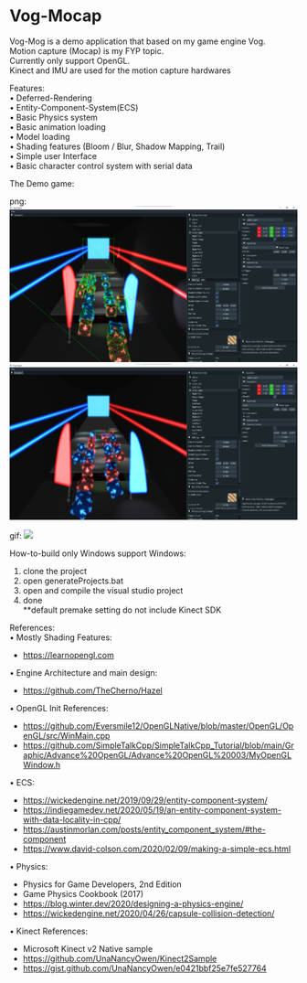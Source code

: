 # Vog-Mocap

Vog-Mog is a demo application that based on my game engine Vog.<br />
Motion capture (Mocap) is my FYP topic.<br />
Currently only support OpenGL.<br />
Kinect and IMU are used for the motion capture hardwares<br />

Features:<br />
• Deferred-Rendering<br />
• Entity-Component-System(ECS)<br />
• Basic Physics system <br />
• Basic animation loading<br />
• Model loading<br />
• Shading features (Bloom / Blur, Shadow Mapping, Trail)<br />
• Simple user Interface<br />
• Basic character control system with serial data<br />

The Demo game:

png:
![alt text](https://github.com/wai3aa1sam/Vog-Mocap/blob/main/media/png/demo_game_debug.png?raw=true)
![alt text](https://github.com/wai3aa1sam/Vog-Mocap/blob/main/media/png/demo_game2.png?raw=true)

gif:
![](https://github.com/wai3aa1sam/Vog-Mocap/blob/main/media/gifs/demo-game-raw.gif)

How-to-build
only Windows support
Windows: 
1. clone the project
2. open generateProjects.bat
3. open and compile the visual studio project
4. done<br />
**default premake setting do not include Kinect SDK

References: <br />
• Mostly Shading Features: 
- https://learnopengl.com

• Engine Architecture and main design: 
- https://github.com/TheCherno/Hazel

• OpenGL Init References:
- https://github.com/Eversmile12/OpenGLNative/blob/master/OpenGL/OpenGL/src/WinMain.cpp
- https://github.com/SimpleTalkCpp/SimpleTalkCpp_Tutorial/blob/main/Graphic/Advance%20OpenGL/Advance%20OpenGL%20003/MyOpenGLWindow.h

• ECS:
- https://wickedengine.net/2019/09/29/entity-component-system/
- https://indiegamedev.net/2020/05/19/an-entity-component-system-with-data-locality-in-cpp/
- https://austinmorlan.com/posts/entity_component_system/#the-component
- https://www.david-colson.com/2020/02/09/making-a-simple-ecs.html

• Physics:
- Physics for Game Developers, 2nd Edition
- Game Physics Cookbook (2017)
- https://blog.winter.dev/2020/designing-a-physics-engine/
- https://wickedengine.net/2020/04/26/capsule-collision-detection/

• Kinect References: 
- Microsoft Kinect v2 Native sample
- https://github.com/UnaNancyOwen/Kinect2Sample
- https://gist.github.com/UnaNancyOwen/e0421bbf25e7fe527764
